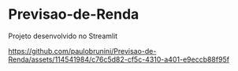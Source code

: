 # Previsao-de-Renda

Projeto desenvolvido no Streamlit



https://github.com/paulobrunini/Previsao-de-Renda/assets/114541984/c76c5d82-cf5c-4310-a401-e9eccb88f95f

